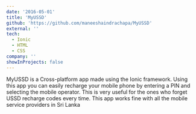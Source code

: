 ```yaml
---
date: '2016-05-01'
title: 'MyUSSD'
github: 'https://github.com/maneeshaindrachapa/MyUSSD'
external: ''
tech:
  - Ionic
  - HTML
  - CSS
company: ''
showInProjects: false
---
```


MyUSSD is a Cross-platform app made using the Ionic framework. Using this app you can easily recharge your mobile phone by entering a PIN and selecting the mobile operator. This is very useful for the ones who forget USSD recharge codes every time. This app works fine with all the mobile service providers in Sri Lanka
